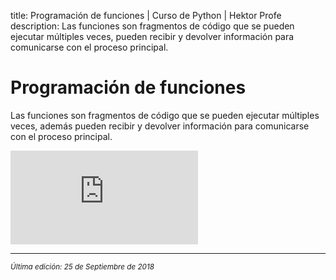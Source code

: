 title: Programación de funciones | Curso de Python | Hektor Profe
description: Las funciones son fragmentos de código que se pueden ejecutar múltiples veces, pueden recibir y devolver información para comunicarse con el proceso principal.

<style>

.admonition.note > .superfences-tabs > label:hover, .headerlink{
    color: #018dc5 !important;
}

.admonition.info{
    font-size: 100%;
}

.admonition.info label{
    font-size: 91%;
}

.admonition.note > .admonition-title {
    display: none;
}

</style>

# Programación de funciones

Las funciones son fragmentos de código que se pueden ejecutar múltiples veces, además pueden recibir y devolver información para comunicarse con el proceso principal.

<div class='embed-container'><iframe src='https://player.vimeo.com/video/291748284' frameborder='0' webkitAllowFullScreen mozallowfullscreen allowFullScreen></iframe></div>

___
<small class="edited"><i>Última edición: 25 de Septiembre de 2018</i></small>